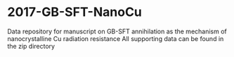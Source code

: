# 2017-GB-SFT-NanoCu
Data repository for manuscript on GB-SFT annihilation as the mechanism of nanocrystalline Cu radiation resistance
All supporting data can be found in the zip directory
